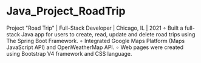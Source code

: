# Java_Project_RoadTrip

Project "Road Trip" | Full-Stack Developer | Chicago, IL | 2021
∘ Built a full-stack Java app for users to create, read, update and delete road trips using The Spring Boot Framework. 
∘ Integrated Google Maps Platform (Maps JavaScript API) and OpenWeatherMap API. 
∘ Web pages were created using Bootstrap V4 framework and CSS language.
